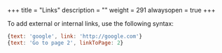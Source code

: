 +++
title = "Links"
description = ""
weight = 291
alwaysopen = true
+++


To add external or internal links, use the following syntax:
```js
{text: 'google', link: 'http://google.com'}
{text: 'Go to page 2', linkToPage: 2}
```